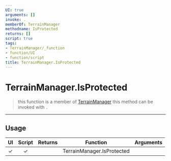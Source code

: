 ```yaml
---
UI: true
arguments: []
invoke: .
memberOf: TerrainManager
methodname: IsProtected
returns: []
script: true
tags:
- TerrainManager/_function
- function/UI
- function/script
title: TerrainManager.IsProtected
---
```

# TerrainManager.IsProtected
> this function is a member of [TerrainManager](civ-6/lua/TerrainManager.md)
> this method can be invoked with `.`
-----
## Usage
|  UI | Script | Returns | Function | Arguments |
|:---:|:------:|-------:|:--------:|:---------|
|✓|✓||TerrainManager.IsProtected||
